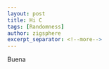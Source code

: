 ```yaml
---
layout: post
title: Hi C
tags: [Randomness]
author: zigsphere
excerpt_separator: <!--more-->
---
```


Buena
